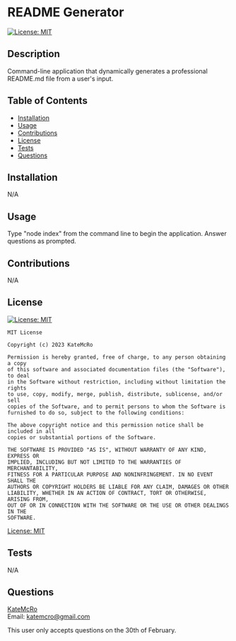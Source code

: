# README Generator

  [![License: MIT](https://img.shields.io/badge/License-MIT-yellow.svg)](https://opensource.org/licenses/MIT)
  ## Description
  
  Command-line application that dynamically generates a professional README.md file from a user's input.
  
  ## Table of Contents
  
  - [Installation](#installation)
  - [Usage](#usage)
  - [Contributions](#contributions)
  - [License](#license)
  - [Tests](#tests)
  - [Questions](#questions)
  
  ## Installation
  
  N/A
  
  ## Usage
  
  Type "node index" from the command line to begin the application. Answer questions as prompted.
  
  ## Contributions
  
  N/A
  
  ## License

  [![License: MIT](https://img.shields.io/badge/License-MIT-yellow.svg)](https://opensource.org/licenses/MIT)

  
    MIT License
    
    Copyright (c) 2023 KateMcRo
    
    Permission is hereby granted, free of charge, to any person obtaining a copy
    of this software and associated documentation files (the "Software"), to deal
    in the Software without restriction, including without limitation the rights
    to use, copy, modify, merge, publish, distribute, sublicense, and/or sell
    copies of the Software, and to permit persons to whom the Software is
    furnished to do so, subject to the following conditions:
    
    The above copyright notice and this permission notice shall be included in all
    copies or substantial portions of the Software.
    
    THE SOFTWARE IS PROVIDED "AS IS", WITHOUT WARRANTY OF ANY KIND, EXPRESS OR
    IMPLIED, INCLUDING BUT NOT LIMITED TO THE WARRANTIES OF MERCHANTABILITY,
    FITNESS FOR A PARTICULAR PURPOSE AND NONINFRINGEMENT. IN NO EVENT SHALL THE
    AUTHORS OR COPYRIGHT HOLDERS BE LIABLE FOR ANY CLAIM, DAMAGES OR OTHER
    LIABILITY, WHETHER IN AN ACTION OF CONTRACT, TORT OR OTHERWISE, ARISING FROM,
    OUT OF OR IN CONNECTION WITH THE SOFTWARE OR THE USE OR OTHER DEALINGS IN THE
    SOFTWARE.

  [License: MIT](https://opensource.org/licenses/MIT)

  ## Tests
  
  N/A

  ## Questions

  [KateMcRo](https://github.com/KateMcRo)<br>
  Email: katemcro@gmail.com

  This user only accepts questions on the 30th of February.

